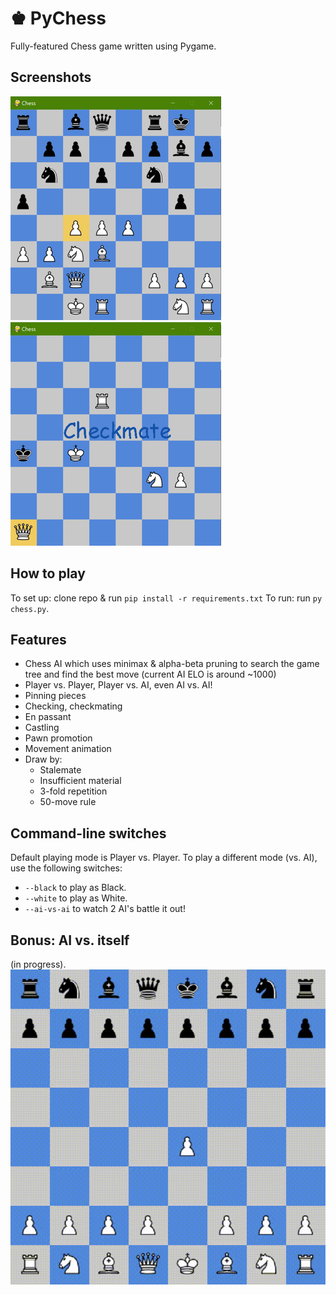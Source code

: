 # ♚ PyChess

Fully-featured Chess game written using Pygame.

## Screenshots

![Alt text](screenshots/3r.png?raw=true "Screenshot 1") &nbsp; &nbsp; &nbsp; ![Alt text](screenshots/2rr.png?raw=true "Screenshot 2")

## How to play

To set up: clone repo & run ```pip install -r requirements.txt```
To run: run ```py chess.py```.

## Features
- Chess AI which uses minimax & alpha-beta pruning to search the game tree and find the best move (current AI ELO is around ~1000)
- Player vs. Player, Player vs. AI, even AI vs. AI!
- Pinning pieces
- Checking, checkmating
- En passant
- Castling
- Pawn promotion
- Movement animation
- Draw by:
  - Stalemate
  - Insufficient material
  - 3-fold repetition
  - 50-move rule

## Command-line switches
Default playing mode is Player vs. Player. To play a different mode (vs. AI), use the following switches:
- ```--black``` to play as Black.
- ```--white``` to play as White.
- ```--ai-vs-ai``` to watch 2 AI's battle it out!

## Bonus: AI vs. itself
(in progress).\
![Alt text](media/out.gif?raw=true "AI vs. itself")
